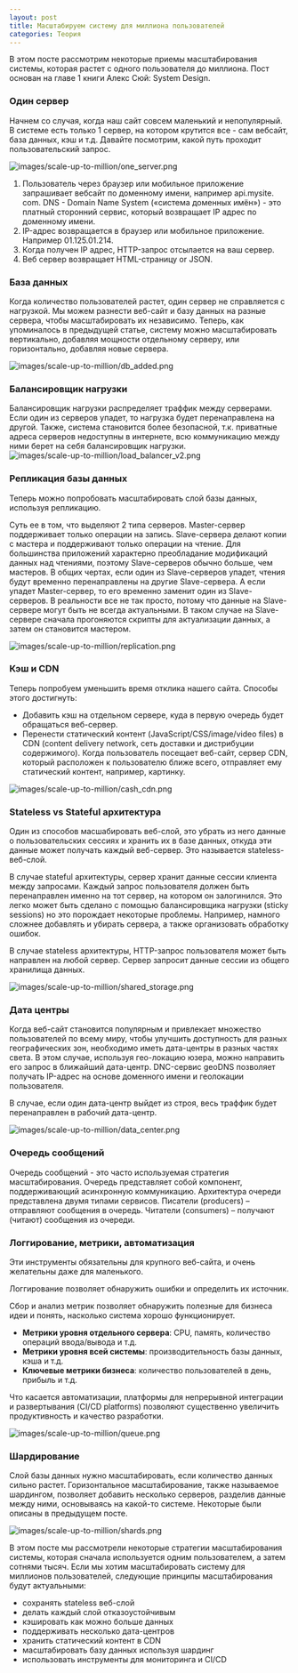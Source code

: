 ```yaml
---
layout: post
title: Масштабируем систему для миллиона пользователей
categories: Теория
---
```


В этом посте рассмотрим некоторые приемы масштабирования системы, которая растет с одного пользователя до миллиона. 
Пост основан на главе 1 книги Алекс Сюй: System Design.


### Один сервер 

Начнем со случая, когда наш сайт совсем маленький и непопулярный. В системе есть только 1 сервер, на котором 
крутится все - сам вебсайт, база данных, кэш и т.д. Давайте посмотрим, какой путь проходит пользовательский запрос.

![images/scale-up-to-million/one_server.png](../images/scale-up-to-million/one_server.png)

1. Пользователь через браузер или мобильное приложение запрашивает вебсайт по доменному имени, например  api.mysite.
   com. DNS - Domain Name System («система доменных имён») - это платный сторонний
   сервис, который возвращает IP адрес по доменному имени.
2. IP-адрес возвращается в браузер или мобильное приложение. Например 01.125.01.214.
3. Когда получен IP адрес, HTTP-запрос отсылается на ваш сервер.
4. Веб сервер возвращает HTML-страницу or JSON.

### База данных

Когда количество пользователей растет, один сервер не справляется с нагрузкой. Мы можем разнести веб-сайт и базу 
данных на разные сервера, чтобы масштабировать их независимо.
Теперь, как упоминалось в предыдущей статье, систему можно масштабировать вертикально, добавляя мощности отдельному
серверу, или горизонтально, добавляя новые сервера.

![images/scale-up-to-million/db_added.png](../images/scale-up-to-million/db_added.png)

### Балансировщик нагрузки

Балансировщик нагрузки распределяет траффик между серверами. Если один из серверов упадет, то нагрузка будет перенаправлена на другой.
Также, система становится более безопасной, т.к. приватные адреса серверов недоступны в интернете, всю 
коммуникацию между ними берет на себя балансировщик нагрузки.
![images/scale-up-to-million/load_balancer_v2.png](../images/scale-up-to-million/load_balancer_v2.png)


### Репликация базы данных

Теперь можно попробовать масштабировать слой базы данных, используя репликацию.

Суть ее в том, что выделяют 2 типа серверов. Master-сервер поддерживает только операции на запись. Slave-сервера 
делают копии с мастера и поддерживают только операции на чтение.
Для большинства приложений характерно преобладание модификаций данных над чтениями, поэтому Slave-серверов обычно больше, чем мастеров.
В общих чертах, если один из Slave-серверов упадет, чтения будут временно перенаправлены на другие Slave-сервера. А 
если упадет Мaster-сервер, то его временно заменит один из Slave-серверов. В реальности все не так просто, потому что данные на 
Slave-сервере могут быть не всегда актуальными. В таком случае на Slave-сервере сначала прогоняются скрипты для 
актуализации данных, а затем он становится мастером.

![images/scale-up-to-million/replication.png](../images/scale-up-to-million/replication.png)


### Кэш и CDN

Теперь попробуем уменьшить время отклика нашего сайта.
Способы этого достигнуть:
* Добавить кэш на отдельном сервере, куда в первую очередь будет обращаться веб-сервер.
* Перенести статический контент (JavaScript/CSS/image/video files) в CDN (content delivery network, сеть доставки и 
  дистрибуции содержимого). Когда пользователь посещает веб-сайт, сервер CDN, который расположен к пользователю ближе всего, отправляет ему 
статический контент, например, картинку.

![images/scale-up-to-million/cash_cdn.png](../images/scale-up-to-million/cash_cdn.png)

### Stateless vs Stateful архитектура

Один из способов масшабировать веб-слой, это убрать из него данные о пользовательских сессиях и хранить их в базе 
данных, откуда эти данные может получать каждый веб-сервер. Это 
называется stateless-веб-слой.

В случае stateful архитектуры, сервер хранит данные сессии клиента между запросами. 
Каждый запрос пользователя должен быть перенаправлен именно на тот сервер, на котором он залогинился. Это 
легко может быть сделано с помощью балансировщика нагрузки (sticky sessions) но это порождает некоторые проблемы. 
Например, намного сложнее добавлять и убирать сервера, а также организовать обработку ошибок.

В случае stateless архитектуры, HTTP-запрос пользователя может быть направлен на любой сервер. Сервер запросит 
данные сессии из общего хранилища данных.

![images/scale-up-to-million/shared_storage.png](../images/scale-up-to-million/shared_storage.png)


### Дата центры

Когда веб-сайт становится популярным и привлекает множество пользователей по всему миру, чтобы улучшить доступность для 
разных географических зон, необходимо иметь дата-центры в разных частях света.
В этом случае, используя гео-локацию юзера, можно направить его запрос в ближайший дата-центр. DNC-сервис geoDNS 
позволяет получать IP-адрес на основе доменного имени и геолокации пользователя.

В случае, если один дата-центр выйдет из строя, весь траффик будет перенаправлен в рабочий дата-центр.

![images/scale-up-to-million/data_center.png](../images/scale-up-to-million/data_center.png)


### Очередь сообщений

Очередь сообщений - это часто используемая стратегия масштабирования. Очередь представляет собой компонент, 
поддерживающий асинхронную коммуникацию. 
Архитектура очереди представлена двумя типами сервисов. Писатели (producers) – отправляют сообщения в очередь. 
Читатели (consumers) – получают (читают) сообщения из очереди.


### Логгирование, метрики, автоматизация

Эти инструменты обязательны для крупного веб-сайта, и очень желательны даже для маленького.

Логгирование позволяет обнаружить ошибки и определить их источник.

Сбор и анализ метрик позволяет обнаружить полезные для бизнеса идеи и понять, насколько система хорошо функционирует.

* **Метрики уровня отдельного сервера**: CPU, память, количество операций ввода/вывода и т.д.
* **Метрики уровня всей системы**: производительность базы данных, кэша и т.д.
* **Ключевые метрики бизнеса**: количество пользователей в день, прибыль и т.д.

Что касается автоматизации, платформы для непрерывной интеграции и развертывания (CI/CD platforms) позволяют 
существенно увеличить продуктивность и качество разработки. 


![images/scale-up-to-million/queue.png](../images/scale-up-to-million/queue.png)

### Шардирование

Слой базы данных нужно масштабировать, если количество данных сильно растет. Горизонтальное масштабирование, также 
называемое шардингом, позволяет добавить несколько серверов, разделив данные между ними, основываясь на какой-то 
системе. Некоторые были описаны в предыдущем посте.

![images/scale-up-to-million/shards.png](../images/scale-up-to-million/shards.png)



В этом посте мы рассмотрели некоторые стратегии масштабирования системы, которая сначала используется одним 
пользователем, а затем сотнями тысяч. Если мы хотим масштабировать систему для миллионов пользователей, следующие принципы 
масштабирования будут актуальными:

- сохранять stateless веб-слой 
- делать каждый слой отказоустойчивым
- кэшировать как можно больше данных
- поддерживать несколько дата-центров
- хранить статический контент в CDN
- масштабировать базу данных используя шардинг
- использовать инструменты для мониторинга и CI/CD 

